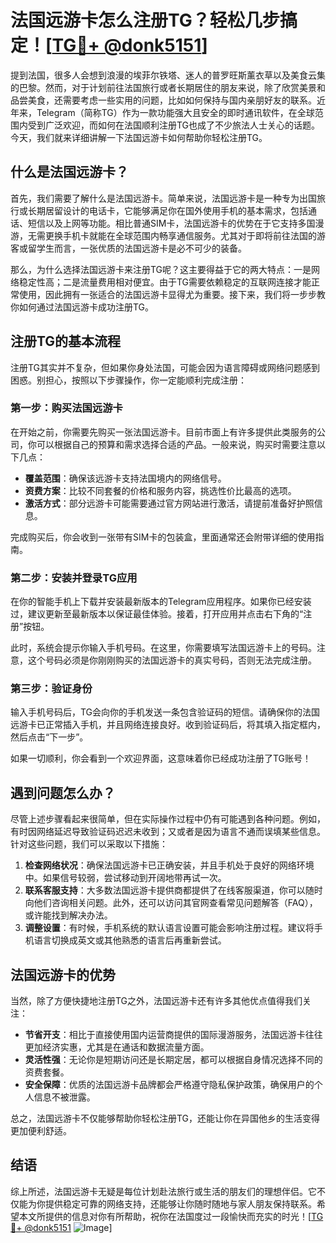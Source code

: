 # 法国远游卡怎么注册TG？轻松几步搞定！[[TG💪+ @donk5151](https://t.me/s/donk5151)]

提到法国，很多人会想到浪漫的埃菲尔铁塔、迷人的普罗旺斯薰衣草以及美食云集的巴黎。然而，对于计划前往法国旅行或者长期居住的朋友来说，除了欣赏美景和品尝美食，还需要考虑一些实用的问题，比如如何保持与国内亲朋好友的联系。近年来，Telegram（简称TG）作为一款功能强大且安全的即时通讯软件，在全球范围内受到广泛欢迎，而如何在法国顺利注册TG也成了不少旅法人士关心的话题。今天，我们就来详细讲解一下法国远游卡如何帮助你轻松注册TG。

## 什么是法国远游卡？

首先，我们需要了解什么是法国远游卡。简单来说，法国远游卡是一种专为出国旅行或长期居留设计的电话卡，它能够满足你在国外使用手机的基本需求，包括通话、短信以及上网等功能。相比普通SIM卡，法国远游卡的优势在于它支持多国漫游，无需更换手机卡就能在全球范围内畅享通信服务。尤其对于即将前往法国的游客或留学生而言，一张优质的法国远游卡是必不可少的装备。

那么，为什么选择法国远游卡来注册TG呢？这主要得益于它的两大特点：一是网络稳定性高；二是流量费用相对便宜。由于TG需要依赖稳定的互联网连接才能正常使用，因此拥有一张适合的法国远游卡显得尤为重要。接下来，我们将一步步教你如何通过法国远游卡成功注册TG。

## 注册TG的基本流程

注册TG其实并不复杂，但如果你身处法国，可能会因为语言障碍或网络问题感到困惑。别担心，按照以下步骤操作，你一定能顺利完成注册：

### 第一步：购买法国远游卡

在开始之前，你需要先购买一张法国远游卡。目前市面上有许多提供此类服务的公司，你可以根据自己的预算和需求选择合适的产品。一般来说，购买时需要注意以下几点：

- **覆盖范围**：确保该远游卡支持法国境内的网络信号。
- **资费方案**：比较不同套餐的价格和服务内容，挑选性价比最高的选项。
- **激活方式**：部分远游卡可能需要通过官方网站进行激活，请提前准备好护照信息。

完成购买后，你会收到一张带有SIM卡的包装盒，里面通常还会附带详细的使用指南。

### 第二步：安装并登录TG应用

在你的智能手机上下载并安装最新版本的Telegram应用程序。如果你已经安装过，建议更新至最新版本以保证最佳体验。接着，打开应用并点击右下角的“注册”按钮。

此时，系统会提示你输入手机号码。在这里，你需要填写法国远游卡上的号码。注意，这个号码必须是你刚刚购买的法国远游卡的真实号码，否则无法完成注册。

### 第三步：验证身份

输入手机号码后，TG会向你的手机发送一条包含验证码的短信。请确保你的法国远游卡已正常插入手机，并且网络连接良好。收到验证码后，将其填入指定框内，然后点击“下一步”。

如果一切顺利，你会看到一个欢迎界面，这意味着你已经成功注册了TG账号！

## 遇到问题怎么办？

尽管上述步骤看起来很简单，但在实际操作过程中仍有可能遇到各种问题。例如，有时因网络延迟导致验证码迟迟未收到；又或者是因为语言不通而误填某些信息。针对这些问题，我们可以采取以下措施：

1. **检查网络状况**：确保法国远游卡已正确安装，并且手机处于良好的网络环境中。如果信号较弱，尝试移动到开阔地带再试一次。
2. **联系客服支持**：大多数法国远游卡提供商都提供了在线客服渠道，你可以随时向他们咨询相关问题。此外，还可以访问其官网查看常见问题解答（FAQ），或许能找到解决办法。
3. **调整设置**：有时候，手机系统的默认语言设置可能会影响注册过程。建议将手机语言切换成英文或其他熟悉的语言后再重新尝试。

## 法国远游卡的优势

当然，除了方便快捷地注册TG之外，法国远游卡还有许多其他优点值得我们关注：

- **节省开支**：相比于直接使用国内运营商提供的国际漫游服务，法国远游卡往往更加经济实惠，尤其是在通话和数据流量方面。
- **灵活性强**：无论你是短期访问还是长期定居，都可以根据自身情况选择不同的资费套餐。
- **安全保障**：优质的法国远游卡品牌都会严格遵守隐私保护政策，确保用户的个人信息不被泄露。

总之，法国远游卡不仅能够帮助你轻松注册TG，还能让你在异国他乡的生活变得更加便利舒适。

## 结语

综上所述，法国远游卡无疑是每位计划赴法旅行或生活的朋友们的理想伴侣。它不仅能为你提供稳定可靠的网络支持，还能够让你随时随地与家人朋友保持联系。希望本文所提供的信息对你有所帮助，祝你在法国度过一段愉快而充实的时光！[[TG💪+ @donk5151](https://t.me/s/donk5151) ![Image](https://i.postimg.cc/rwNCRYN7/Snipaste-2025-04-30-17-27-05.png)]